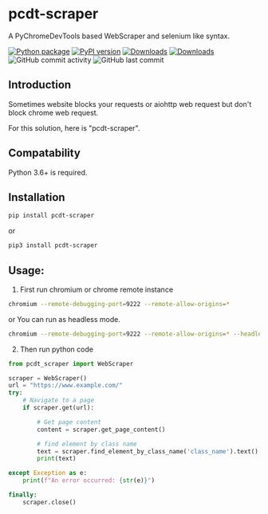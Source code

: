 # pcdt-scraper

A PyChromeDevTools based WebScraper and selenium like syntax.

[![Python package](https://github.com/jakbin/pcdt-scraper/actions/workflows/publish.yml/badge.svg)](https://github.com/jakbin/pcdt-scraper/actions/workflows/publish.yml)
[![PyPI version](https://badge.fury.io/py/pcdt-scraper.svg)](https://pypi.org/project/pcdt-scraper)
[![Downloads](https://pepy.tech/badge/pcdt-scraper/month)](https://pepy.tech/project/pcdt-scraper)
[![Downloads](https://static.pepy.tech/personalized-badge/pcdt-scraper?period=total&units=international_system&left_color=green&right_color=blue&left_text=Total%20Downloads)](https://pepy.tech/project/pcdt-scraper)
![GitHub commit activity](https://img.shields.io/github/commit-activity/m/jakbin/pcdt-scraper)
![GitHub last commit](https://img.shields.io/github/last-commit/jakbin/pcdt-scraper)

## Introduction

Sometimes website blocks your requests or aiohttp web request but don't block chrome web request.  

For this solution, here is "pcdt-scraper".

## Compatability

Python 3.6+ is required.

## Installation

```sh
pip install pcdt-scraper
```

or 

```sh
pip3 install pcdt-scraper
```

## Usage:

1. First run chromium or chrome remote instance

```sh
chromium --remote-debugging-port=9222 --remote-allow-origins=*

```
or You can run as headless mode.

```sh
chromium --remote-debugging-port=9222 --remote-allow-origins=* --headless
```

2. Then run python code

```py
from pcdt_scraper import WebScraper

scraper = WebScraper()
url = "https://www.example.com/"
try:
    # Navigate to a page
    if scraper.get(url):

        # Get page content
        content = scraper.get_page_content()

        # find element by class name
        text = scraper.find_element_by_class_name('class_name').text()
        print(text)

except Exception as e:
    print(f"An error occurred: {str(e)}")

finally:
    scraper.close()
```
